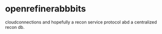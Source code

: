 # openrefinerabbbits
cloudconnections and hopefully a recon service protocol abd a centralized recon db.  
